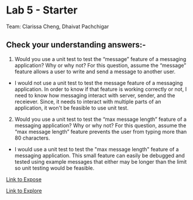 # Lab 5 - Starter
Team:
Clarissa Cheng,
Dhaivat Pachchigar

## Check your understanding answers:-
1. Would you use a unit test to test the “message” feature of a messaging application? Why or why not? For this question, assume the “message” feature allows a user to write and send a message to another user.
* I would not use a unit test to test the message feature of a messaging application. In order to know if that feature is working correctly or not, I need to know how messaging interact with server, sender, and the receiever. Since, it needs to interact
  with multiple parts of an application, it won't be feasible to use unit test.
2. Would you use a unit test to test the “max message length” feature of a messaging application? Why or why not? For this question, assume the “max message length” feature prevents the user from typing more than 80 characters.
* I would use a unit test to test the "max message length" feature of a messaging application. This small feature can easily be debugged and tested using example messages that either may be longer than the limit so unit testing would be feasible. 

[Link to Expose](https://clarissacheng.github.io/Lab5_Starter/expose.html)

[Link to Explore](https://clarissacheng.github.io/Lab5_Starter/explore.html)

